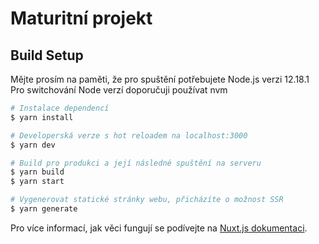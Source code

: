 # Maturitní projekt
## Build Setup

Mějte prosím na paměti, že pro spuštění potřebujete Node.js verzi 12.18.1
Pro switchování Node verzí doporučuji používat nvm

```bash
# Instalace dependencí
$ yarn install

# Developerská verze s hot reloadem na localhost:3000
$ yarn dev

# Build pro produkci a její následné spuštění na serveru
$ yarn build
$ yarn start

# Vygenerovat statické stránky webu, přicházíte o možnost SSR
$ yarn generate
```

Pro více informací, jak věci fungují se podívejte na [Nuxt.js dokumentaci](https://nuxtjs.org).
